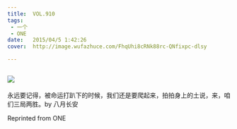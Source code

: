 ```yaml
---
title:	VOL.910
tags:
 - 一个
 - ONE
date:	2015/04/5 1:42:26
cover:	http://image.wufazhuce.com/FhqUhi8cRNk88rc-QNfixpc-dlsy

---
```

![](http://image.wufazhuce.com/FhqUhi8cRNk88rc-QNfixpc-dlsy)
---

永远要记得，被命运打趴下的时候，我们还是要爬起来，拍拍身上的土说，来，咱们三局两胜。by 八月长安
 
Reprinted from ONE
